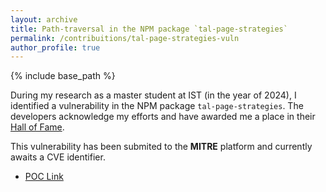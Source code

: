 ```yaml
---
layout: archive
title: Path-traversal in the NPM package `tal-page-strategies`
permalink: /contribuitions/tal-page-strategies-vuln
author_profile: true
---
```


{% include base_path %}

During my research as a master student at IST (in the year of 2024), I identified a vulnerability in the NPM package `tal-page-strategies`. The developers acknowledge my efforts and have awarded me a place in their [Hall of Fame](https://www.bbc.com/backstage/security-disclosure-policy/acknowledgements/).

This vulnerability has been submited to the **MITRE** platform and currently awaits a CVE identifier.

* [POC Link](https://gist.github.com/guilherme-goncalves793/aea8f082395f747b055ea58b4c8a840e)
